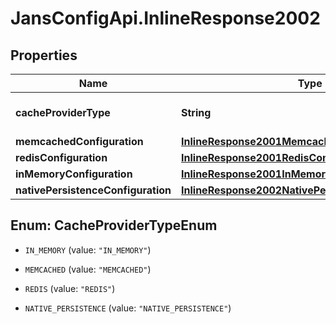 # JansConfigApi.InlineResponse2002

## Properties

Name | Type | Description | Notes
------------ | ------------- | ------------- | -------------
**cacheProviderType** | **String** | The cacheProvider Type. | [optional] 
**memcachedConfiguration** | [**InlineResponse2001MemcachedConfiguration**](InlineResponse2001MemcachedConfiguration.md) |  | [optional] 
**redisConfiguration** | [**InlineResponse2001RedisConfiguration**](InlineResponse2001RedisConfiguration.md) |  | [optional] 
**inMemoryConfiguration** | [**InlineResponse2001InMemoryConfiguration**](InlineResponse2001InMemoryConfiguration.md) |  | [optional] 
**nativePersistenceConfiguration** | [**InlineResponse2002NativePersistenceConfiguration**](InlineResponse2002NativePersistenceConfiguration.md) |  | [optional] 



## Enum: CacheProviderTypeEnum


* `IN_MEMORY` (value: `"IN_MEMORY"`)

* `MEMCACHED` (value: `"MEMCACHED"`)

* `REDIS` (value: `"REDIS"`)

* `NATIVE_PERSISTENCE` (value: `"NATIVE_PERSISTENCE"`)




